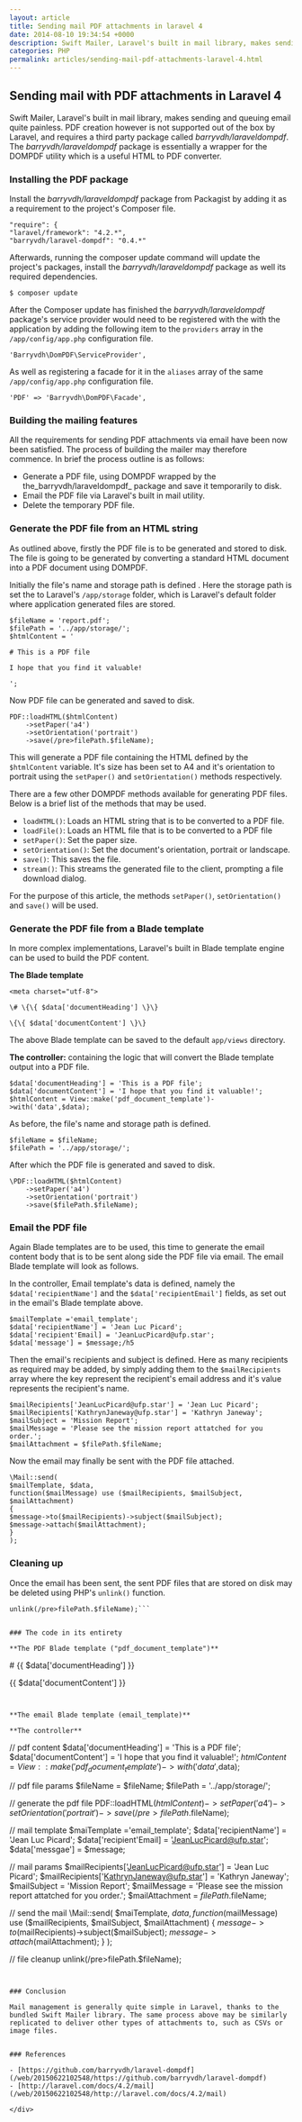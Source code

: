 ```yaml
---
layout: article
title: Sending mail PDF attachments in laravel 4
date: 2014-08-10 19:34:54 +0000
description: Swift Mailer, Laravel's built in mail library, makes sending and queuing email quite painless. PDF creation however is not supported out of the box by Laravel, and requires a third party package called barryvdh/laraveldompdf. The barryvdh/laraveldompdf package is essentially a wrapper for the DOMPDF utility which is a useful HTML to PDF converter.
categories: PHP
permalink: articles/sending-mail-pdf-attachments-laravel-4.html
---
```


## Sending mail with PDF attachments in Laravel 4

Swift Mailer, Laravel's built in mail library, makes sending and queuing email quite painless. PDF creation however is not supported out of the box by Laravel, and requires a third party package called _barryvdh/laraveldompdf_. The _barryvdh/laraveldompdf_ package is essentially a wrapper for the DOMPDF utility which is a useful HTML to PDF converter.

### Installing the PDF package

Install the _barryvdh/laraveldompdf_ package from Packagist by adding it as a requirement to the project's Composer file.

```
"require": {
"laravel/framework": "4.2.*",
"barryvdh/laravel-dompdf": "0.4.*"
```


Afterwards, running the composer update command will update the project's packages, install the _barryvdh/laraveldompdf_ package as well its required dependencies.

```
$ composer update
```


After the Composer update has finished the _barryvdh/laraveldompdf_ package's service provider would need to be registered with the with the application by adding the following item to the `providers` array in the `/app/config/app.php` configuration file.

```
'Barryvdh\DomPDF\ServiceProvider',
```


As well as registering a facade for it in the `aliases` array of the same `/app/config/app.php` configuration file.

```
'PDF' => 'Barryvdh\DomPDF\Facade',
```


### Building the mailing features

All the requirements for sending PDF attachments via email have been now been satisfied. The process of building the mailer may therefore commence. In brief the process outline is as follows:

- Generate a PDF file, using DOMPDF wrapped by the the_barryvdh/laraveldompdf_ package and save it temporarily to disk.
- Email the PDF file via Laravel's built in mail utility.
- Delete the temporary PDF file.

### Generate the PDF file from an HTML string

As outlined above, firstly the PDF file is to be generated and stored to disk. The file is going to be generated by converting a standard HTML document into a PDF document using DOMPDF.

Initially the file's name and storage path is defined . Here the storage path is set the to Laravel's `/app/storage` folder, which is Laravel's default folder where application generated files are stored.

```
$fileName = 'report.pdf';
$filePath = '../app/storage/';
$htmlContent = '

# This is a PDF file

I hope that you find it valuable!

';
```


Now PDF file can be generated and saved to disk.

```
PDF::loadHTML($htmlContent)
    ->setPaper('a4')
    ->setOrientation('portrait')
    ->save(/pre>filePath.$fileName);
```


This will generate a PDF file containing the HTML defined by the `$htmlContent` variable. It's size has been set to A4 and it's orientation to portrait using the `setPaper()` and `setOrientation()` methods respectively.

There are a few other DOMPDF methods available for generating PDF files. Below is a brief list of the methods that may be used.

- `loadHTML()`: Loads an HTML string that is to be converted to a PDF file.
- `loadFile()`: Loads an HTML file that is to be converted to a PDF file
- `setPaper()`: Set the paper size.
- `setOrientation()`: Set the document's orientation, portrait or landscape.
- `save()`: This saves the file.
- `stream()`: This streams the generated file to the client, prompting a file download dialog.

For the purpose of this article, the methods `setPaper()`, `setOrientation()` and `save()` will be used.

### Generate the PDF file from a Blade template

In more complex implementations, Laravel's built in Blade template engine can be used to build the PDF content.

**The Blade template**

```
<meta charset="utf-8">

\# \{\{ $data['documentHeading'] \}\}

\{\{ $data['documentContent'] \}\}

```


The above Blade template can be saved to the default `app/views` directory.

**The controller:** containing the logic that will convert the Blade template output into a PDF file.

```
$data['documentHeading'] = 'This is a PDF file';
$data['documentContent'] = 'I hope that you find it valuable!';
$htmlContent = View::make('pdf_document_template')->with('data',$data);
```


As before, the file's name and storage path is defined.

```
$fileName = $fileName;
$filePath = '../app/storage/';
```


After which the PDF file is generated and saved to disk.

```
\PDF::loadHTML($htmlContent)
    ->setPaper('a4')
    ->setOrientation('portrait')
    ->save($filePath.$fileName);
```


### Email the PDF file

Again Blade templates are to be used, this time to generate the email content body that is to be sent along side the PDF file via email. The email Blade template will look as follows.

In the controller, Email template's data is defined, namely the `$data['recipientName']` and the `$data['recipientEmail']` fields, as set out in the email's Blade template above.

```
$mailTemplate ='email_template';
$data['recipientName'] = 'Jean Luc Picard';
$data['recipient'Email] = 'JeanLucPicard@ufp.star';
$data['message'] = $message;/h5
```


Then the email's recipients and subject is defined. Here as many recipients as required may be added, by simply adding them to the `$mailRecipients` array where the key represent the recipient's email address and it's value represents the recipient's name.

```
$mailRecipients['JeanLucPicard@ufp.star'] = 'Jean Luc Picard';
$mailRecipients['KathrynJaneway@ufp.star'] = 'Kathryn Janeway';
$mailSubject = 'Mission Report';
$mailMessage = 'Please see the mission report attatched for you order.';
$mailAttachment = $filePath.$fileName;
```


Now the email may finally be sent with the PDF file attached.

```
\Mail::send(
$mailTemplate, $data,
function($mailMessage) use ($mailRecipients, $mailSubject, $mailAttachment)
{
$message->to($mailRecipients)->subject($mailSubject);
$message->attach($mailAttachment);
}
);
```


### Cleaning up

Once the email has been sent, the sent PDF files that are stored on disk may be deleted using PHP's `unlink()` function.

```
unlink(/pre>filePath.$fileName);```


### The code in its entirety

**The PDF Blade template ("pdf_document_template")**

```
<meta charset="utf-8">

\# \{\{ $data['documentHeading'] \}\}

\{\{ $data['documentContent'] \}\}

```


**The email Blade template (email_template)**

**The controller**

```
// pdf content
$data['documentHeading'] = 'This is a PDF file';
$data['documentContent'] = 'I hope that you find it valuable!';
$htmlContent = View::make('pdf_document_template')->with('data',$data);

// pdf file params
$fileName = $fileName;
$filePath = '../app/storage/';

// generate the pdf file
PDF::loadHTML($htmlContent)
    ->setPaper('a4')
    ->setOrientation('portrait')
    ->save(/pre>filePath.$fileName);

// mail template
$maiTemplate ='email_template';
$data['recipientName'] = 'Jean Luc Picard';
$data['recipient'Email] = 'JeanLucPicard@ufp.star';
$data['messgae'] = $message;

// mail params
$mailRecipients['JeanLucPicard@ufp.star'] = 'Jean Luc Picard';
$mailRecipients['KathrynJaneway@ufp.star'] = 'Kathryn Janeway';
$mailSubject = 'Mission Report';
$mailMessage = 'Please see the mission report attatched for you order.';
$mailAttachment = $filePath.$fileName;

// send the mail
\Mail::send(
    $maiTemplate, $data,
    function($mailMessage) use ($mailRecipients, $mailSubject, $mailAttachment) {
        $message->to($mailRecipients)->subject($mailSubject);
        $message->attach($mailAttachment);
    }
);

// file cleanup
unlink(/pre>filePath.$fileName);
```


### Conclusion

Mail management is generally quite simple in Laravel, thanks to the bundled Swift Mailer library. The same process above may be similarly replicated to deliver other types of attachments to, such as CSVs or image files.


### References

- [https://github.com/barryvdh/laravel-dompdf](/web/20150622102548/https://github.com/barryvdh/laravel-dompdf)
- [http://laravel.com/docs/4.2/mail](/web/20150622102548/http://laravel.com/docs/4.2/mail)

</div>

